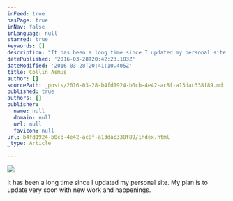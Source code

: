 ```yaml
---
inFeed: true
hasPage: true
inNav: false
inLanguage: null
starred: true
keywords: []
description: "It has been a long time since I updated my personal site.\_ My plan is to update very soon with new work and happenings. "
datePublished: '2016-03-28T20:42:23.183Z'
dateModified: '2016-03-28T20:41:10.405Z'
title: Collin Asmus
author: []
sourcePath: _posts/2016-03-28-b4fd1924-b0cb-4e42-ac8f-a13dac338f89.md
published: true
authors: []
publisher:
  name: null
  domain: null
  url: null
  favicon: null
url: b4fd1924-b0cb-4e42-ac8f-a13dac338f89/index.html
_type: Article

---
```

![](https://the-grid-user-content.s3-us-west-2.amazonaws.com/e94c2d5d-aa70-497b-b080-0a807c81d369.jpg)

It has been a long time since I updated my personal site.  My plan is to update very soon with new work and happenings.